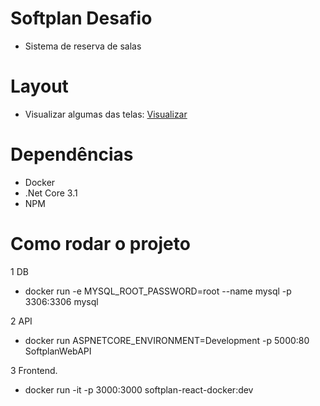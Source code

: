 # Softplan Desafio
- Sistema de reserva de salas

# Layout
- Visualizar algumas das telas: [Visualizar](https://1drv.ms/u/s!Ar7JOM7peOZ9gcA473pNOi5K3DPrqg?e=uezKqO)

# Dependências
- Docker
- .Net Core 3.1
- NPM

# Como rodar o projeto
1 DB
- docker run -e MYSQL_ROOT_PASSWORD=root --name mysql -p 3306:3306 mysql

2 API
- docker run ASPNETCORE_ENVIRONMENT=Development -p 5000:80 SoftplanWebAPI

3 Frontend.
- docker run -it -p 3000:3000 softplan-react-docker:dev  

